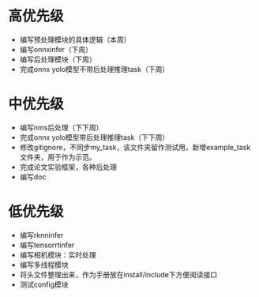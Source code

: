 # 高优先级
* 编写预处理模块的具体逻辑（本周）
* 编写onnxinfer（下周）
* 编写后处理模块（下周）
* 完成onnx yolo模型不带后处理推理task（下周）

# 中优先级
* 编写nms后处理（下下周）
* 完成onnx yolo模型带后处理推理task（下下周）
* 修改gitignore，不同步my_task，该文件夹留作测试用，新增example_task文件夹，用于作为示范。
* 完成论文实验框架，各种后处理
* 编写doc

# 低优先级
* 编写rknninfer
* 编写tensorrtinfer
* 编写相机模块：实时处理
* 编写多线程模块
* 将头文件整理出来，作为手册放在install/include下方便阅读接口
* 测试config模块
